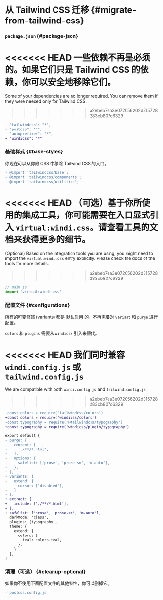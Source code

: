 [auto]: /features/value-auto-infer
[design]: /posts/story

# 从 Tailwind CSS 迁移 {#migrate-from-tailwind-css}

### `package.json` {#package-json}

<<<<<<< HEAD
一些依赖不再是必须的。如果它们只是 Tailwind CSS 的依赖，你可以安全地移除它们。
=======
Some of your dependencies are no longer required. You can remove them if they were needed only for Tailwind CSS.
>>>>>>> a2ebeb7ea3e072056202d315728283cb807c6329

```diff
- "tailwindcss": "*",
- "postcss": "*",
- "autoprefixer": "*",
+ "windicss": "*"
```

### 基础样式 {#base-styles}

你现在可以从你的 CSS 中移除 Tailwind CSS 的入口。

```diff
- @import 'tailwindcss/base';
- @import 'tailwindcss/components';
- @import 'tailwindcss/utilities';
```

<<<<<<< HEAD
（可选）基于你所使用的集成工具，你可能需要在入口显式引入 `virtual:windi.css`。请查看工具的文档来获得更多的细节。
=======
(Optional) Based on the integration tools you are using, you might need to import the `virtual:windi.css` entry explicitly. Please check the docs of the tools for more details.
>>>>>>> a2ebeb7ea3e072056202d315728283cb807c6329

```js
// main.js
import 'virtual:windi.css'
```

### 配置文件 {#configurations}

所有的可变修饰 (variants) 都是 [默认启用][auto] 的，不再需要对 `variant` 和 `purge` 进行配置。

`colors` 和 `plugins` 需要从 `windicss` 引入来替代。

<<<<<<< HEAD
我们同时兼容 `windi.config.js` 或 `tailwind.config.js`
=======
We are compatible with both `windi.config.js` and `tailwind.config.js`.
>>>>>>> a2ebeb7ea3e072056202d315728283cb807c6329

```diff
-const colors = require('tailwindcss/colors')
+const colors = require('windicss/colors')
-const typography = require('@tailwindcss/typography')
+const typography = require('windicss/plugin/typography')

export default {
- purge: {
-   content: [
-     './**/*.html',
-   ],
-   options: {
-     safelist: ['prose', 'prose-sm', 'm-auto'],
-   },
- },
- variants: {
-   extend: {
-     cursor: ['disabled'],
-   }
- },
+ extract: {
+   include: ['./**/*.html'],
+ },
+ safelist: ['prose', 'prose-sm', 'm-auto'],
  darkMode: 'class',
  plugins: [typography],
  theme: {
    extend: {
      colors: {
        teal: colors.teal,
      },
    }
  },
}
```

### 清理（可选） {#cleanup-optional}

如果你不使用下面配置文件的其他特性，你可以删掉它。

```diff
- postcss.config.js
```
